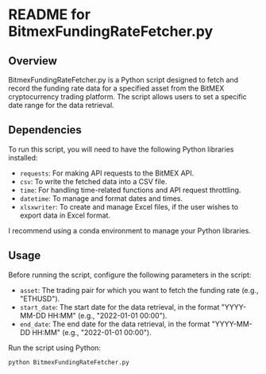 # README for BitmexFundingRateFetcher.py

## Overview
BitmexFundingRateFetcher.py is a Python script designed to fetch and record the funding rate data for a specified asset from the BitMEX cryptocurrency trading platform. The script allows users to set a specific date range for the data retrieval.

## Dependencies
To run this script, you will need to have the following Python libraries installed:

- `requests`: For making API requests to the BitMEX API.
- `csv`: To write the fetched data into a CSV file.
- `time`: For handling time-related functions and API request throttling.
- `datetime`: To manage and format dates and times.
- `xlsxwriter`: To create and manage Excel files, if the user wishes to export data in Excel format.

I recommend using a conda environment to manage your Python libraries. 

## Usage

Before running the script, configure the following parameters in the script:

- `asset`: The trading pair for which you want to fetch the funding rate (e.g., "ETHUSD").
-  `start_date`: The start date for the data retrieval, in the format "YYYY-MM-DD HH:MM" (e.g., "2022-01-01 00:00").
- `end_date`: The end date for the data retrieval, in the format "YYYY-MM-DD HH:MM" (e.g., "2022-01-01 00:00").

Run the script using Python: 
```bash
python BitmexFundingRateFetcher.py
```
